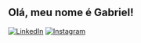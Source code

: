 ## Olá, meu nome é Gabriel!

<p align="left">
  <a href="#" title="LinkedIn">
  <img src="https://www.linkedin.com/in/gabriel-luiz-lupion-vinhaes/-Linkedin-0e76a8?style=flat-square&logo=Linkedin&logoColor=white&link=LINK-DO-SEU-LINKEDIN" alt="LinkedIn"/></a>
  <a href="#" title="Instagram">
  <img src="https://www.instagram.com/gabrielll.luizzz/-Instagram-DF0174?style=flat-square&labelColor=DF0174&logo=instagram&logoColor=white&link=LINK-DO-SEU-INSTAGRAM" alt="Instagram"/></a>
</p>
